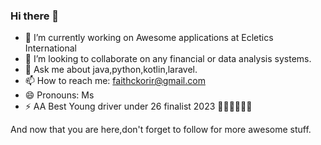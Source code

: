### Hi there 👋
- 🔭 I’m currently working on  Awesome applications at Ecletics International
- 👯 I’m looking to collaborate on  any financial or data analysis systems.
- 💬 Ask me about java,python,kotlin,laravel.
- 📫 How to reach me: faithckorir@gmail.com
- 😄 Pronouns: Ms
- ⚡  AA Best Young driver under 26 finalist 2023 🥳🥳🥳🥳🥳🥳


And now that you are here,don't forget to follow for more awesome stuff.

